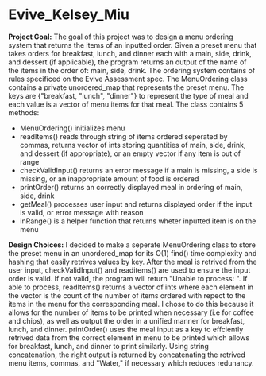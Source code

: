 # Evive_Kelsey_Miu

**Project Goal:** The goal of this project was to design a menu ordering system that returns the items of an inputted order. Given a preset menu that takes orders for breakfast, lunch, and dinner each with a main, side, drink, and dessert (if applicable), the program returns an output of the name of the items in the order of: main, side, drink. The ordering system contains of rules specificed on the Evive Assessment spec. 
The MenuOrdering class contains a private unordered_map that represents the preset menu. The keys are {"breakfast, "lunch", "dinner"} to represent the type of meal and each value is a vector of menu items for that meal. The class contains 5 methods:
- MenuOrdering() initializes menu 
- readItems() reads through string of items ordered seperated by commas, returns vector of ints storing quantities of main, side, drink, and dessert (if appropriate), or an empty vector if any item is out of range
- checkValidInput() returns an error message if a main is missing, a side is missing, or an inappropriate amount of food is ordered
- printOrder() returns an correctly displayed meal in ordering of main, side, drink
- getMeal() processes user input and returns displayed order if the input is valid, or error message with reason 
- inRange() is a helper function that returns wheter inputted item is on the menu

**Design Choices:** I decided to make a seperate MenuOrdering class to store the preset menu in an unordered_map for its O(1) find() time complexity and hashing that easily retrives values by key. After the meal is retrived from the user input, checkValidInput() and readitems() are used to ensure the input order is valid. If not valid, the program will return "Unable to process: <specifc reason>". If able to process, readItems() returns a vector of ints where each element in the vector is the count of the number of items ordered with repect to the items in the menu for the corresponding meal. I chose to do this because it allows for the number of items to be printed when necessary (i.e for coffee and chips), as well as output the order in a unified manner for breakfast, lunch, and dinner. printOrder() uses the meal input as a key to effciently retrived data from the correct element in menu to be printed which allows for breakfast, lunch, and dinner to print similarly. Using string concatenation, the right output is returned by concatenating the retrived menu items, commas, and "Water," if necessary which reduces redunancy. 
